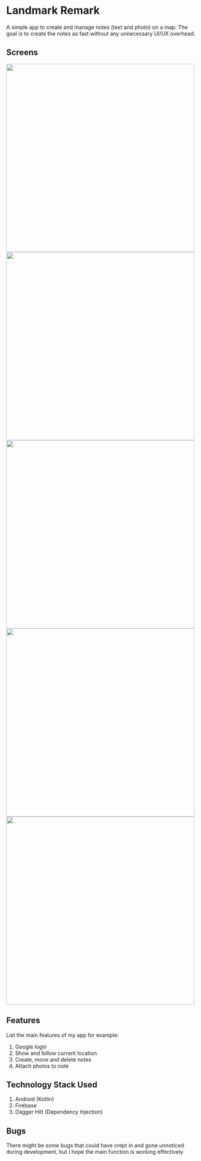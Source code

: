 # Landmark Remark
A simple app to create and manage notes (text and photo) on a map. The goal is to create the notes as fast without any unnecessary UI/UX overhead.

## Screens
<img src="https://firebasestorage.googleapis.com/v0/b/landmark-remark-3f6ee.appspot.com/o/images%2FScreenshot_20240225_095940.png?alt=media&token=329e8bc6-baa3-48b4-a525-8273dfbf3cbb" height="500"> <img src="https://firebasestorage.googleapis.com/v0/b/landmark-remark-3f6ee.appspot.com/o/images%2FScreenshot_20240225_100117.png?alt=media&token=4f2e8a5b-182c-4218-805b-1aead0bde045" height="500"> <img src="https://firebasestorage.googleapis.com/v0/b/landmark-remark-3f6ee.appspot.com/o/images%2FScreenshot_20240225_005058.png?alt=media&token=8eaae056-838f-41ba-abad-d477ab2f8d13" height="500"> <img src="https://firebasestorage.googleapis.com/v0/b/landmark-remark-3f6ee.appspot.com/o/images%2FScreenshot_20240225_002925.png?alt=media&token=fde0f42a-9125-4b3d-a5c4-a55091922eee" height="500"> <img src="https://firebasestorage.googleapis.com/v0/b/landmark-remark-3f6ee.appspot.com/o/images%2FScreenshot_20240225_003857.png?alt=media&token=00436127-cfac-4e2b-972d-59114b23787c" height="500">

## Features
List the main features of my app for example:
1. Google login
2. Show and follow current location 
3. Create, move and delete notes
4. Attach photos to note

## Technology Stack Used
1. Android (Kotlin)
2. Firebase
3. Dagger Hilt (Dependency Injection)

## Bugs
There might be some bugs that could have crept in and gone unnoticed during development, but I hope the main function is working effectively
